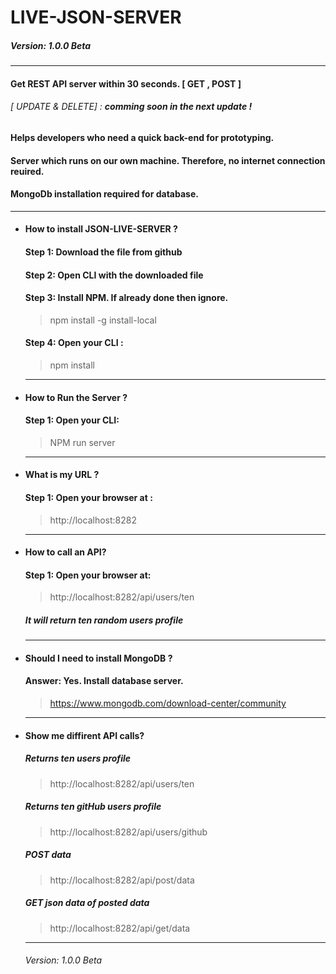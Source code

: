 # LIVE-JSON-SERVER
##### Version: 1.0.0 Beta
___
#### Get REST API server within **30 seconds**. [ GET , POST ]
###### [ UPDATE & DELETE] : **comming soon in the next update !**
#### Helps developers who need a quick **back-end for prototyping**.
#### Server which runs on our own machine. Therefore, **no internet connection** reuired.
#### **MongoDb** installation required for database.
___

* #### How to install JSON-LIVE-SERVER ?
  #### Step 1: Download the file from github
  #### Step 2: Open CLI with the downloaded file
  #### Step 3: Install NPM. If already done then ignore.
  > npm install -g install-local
  #### Step 4: Open your CLI :
  > npm install
  ___

* #### How to Run the Server ?
  #### Step 1: Open your CLI:
  > NPM run server
  ___

* #### What is my URL ?
  #### Step 1: Open your browser at :
  > http://localhost:8282
  ___

* #### How to call an API?
  #### Step 1: Open your browser at: 
  >http://localhost:8282/api/users/ten
   
   ##### It will return ten random users profile
   ___

 * #### Should I need to install MongoDB ?
   #### Answer: Yes. Install database server.
   > https://www.mongodb.com/download-center/community
   ___

* #### Show me diffirent API calls?
   ##### Returns ten users profile
  >http://localhost:8282/api/users/ten
  
   ##### Returns ten gitHub users profile
  >http://localhost:8282/api/users/github

   ##### POST data
  >http://localhost:8282/api/post/data

   ##### GET json data of posted data
  >http://localhost:8282/api/get/data
  ____
  ######   Version: 1.0.0 Beta
